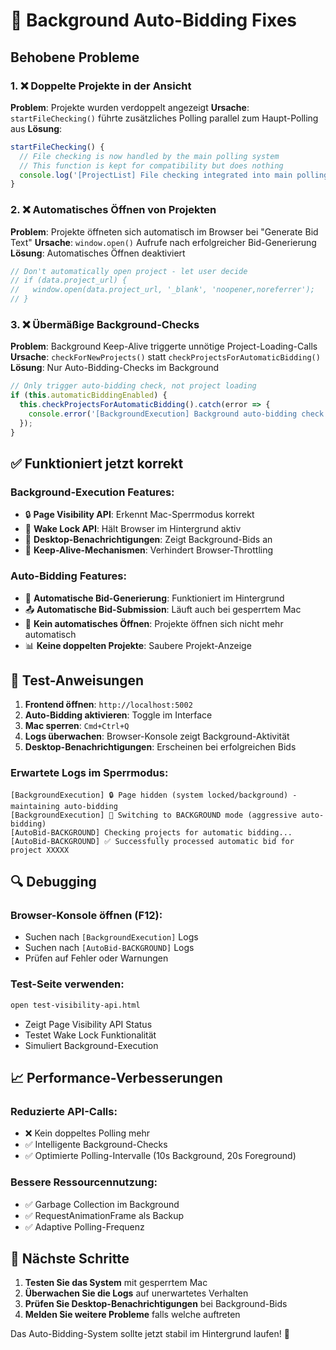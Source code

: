 # 🔧 Background Auto-Bidding Fixes

## Behobene Probleme

### 1. ❌ Doppelte Projekte in der Ansicht
**Problem**: Projekte wurden verdoppelt angezeigt
**Ursache**: `startFileChecking()` führte zusätzliches Polling parallel zum Haupt-Polling aus
**Lösung**: 
```javascript
startFileChecking() {
  // File checking is now handled by the main polling system
  // This function is kept for compatibility but does nothing
  console.log('[ProjectList] File checking integrated into main polling system');
}
```

### 2. ❌ Automatisches Öffnen von Projekten
**Problem**: Projekte öffneten sich automatisch im Browser bei "Generate Bid Text"
**Ursache**: `window.open()` Aufrufe nach erfolgreicher Bid-Generierung
**Lösung**: Automatisches Öffnen deaktiviert
```javascript
// Don't automatically open project - let user decide
// if (data.project_url) {
//   window.open(data.project_url, '_blank', 'noopener,noreferrer');
// }
```

### 3. ❌ Übermäßige Background-Checks
**Problem**: Background Keep-Alive triggerte unnötige Project-Loading-Calls
**Ursache**: `checkForNewProjects()` statt `checkProjectsForAutomaticBidding()`
**Lösung**: Nur Auto-Bidding-Checks im Background
```javascript
// Only trigger auto-bidding check, not project loading
if (this.automaticBiddingEnabled) {
  this.checkProjectsForAutomaticBidding().catch(error => {
    console.error('[BackgroundExecution] Background auto-bidding check failed:', error);
  });
}
```

## ✅ Funktioniert jetzt korrekt

### Background-Execution Features:
- 🔒 **Page Visibility API**: Erkennt Mac-Sperrmodus korrekt
- 🔋 **Wake Lock API**: Hält Browser im Hintergrund aktiv
- 📱 **Desktop-Benachrichtigungen**: Zeigt Background-Bids an
- 🔄 **Keep-Alive-Mechanismen**: Verhindert Browser-Throttling

### Auto-Bidding Features:
- 🎯 **Automatische Bid-Generierung**: Funktioniert im Hintergrund
- 📤 **Automatische Bid-Submission**: Läuft auch bei gesperrtem Mac
- 🚫 **Kein automatisches Öffnen**: Projekte öffnen sich nicht mehr automatisch
- 📊 **Keine doppelten Projekte**: Saubere Projekt-Anzeige

## 🧪 Test-Anweisungen

1. **Frontend öffnen**: `http://localhost:5002`
2. **Auto-Bidding aktivieren**: Toggle im Interface
3. **Mac sperren**: `Cmd+Ctrl+Q`
4. **Logs überwachen**: Browser-Konsole zeigt Background-Aktivität
5. **Desktop-Benachrichtigungen**: Erscheinen bei erfolgreichen Bids

### Erwartete Logs im Sperrmodus:
```
[BackgroundExecution] 🔒 Page hidden (system locked/background) - maintaining auto-bidding
[BackgroundExecution] 🔄 Switching to BACKGROUND mode (aggressive auto-bidding)
[AutoBid-BACKGROUND] Checking projects for automatic bidding...
[AutoBid-BACKGROUND] ✅ Successfully processed automatic bid for project XXXXX
```

## 🔍 Debugging

### Browser-Konsole öffnen (F12):
- Suchen nach `[BackgroundExecution]` Logs
- Suchen nach `[AutoBid-BACKGROUND]` Logs
- Prüfen auf Fehler oder Warnungen

### Test-Seite verwenden:
```bash
open test-visibility-api.html
```
- Zeigt Page Visibility API Status
- Testet Wake Lock Funktionalität
- Simuliert Background-Execution

## 📈 Performance-Verbesserungen

### Reduzierte API-Calls:
- ❌ Kein doppeltes Polling mehr
- ✅ Intelligente Background-Checks
- ✅ Optimierte Polling-Intervalle (10s Background, 20s Foreground)

### Bessere Ressourcennutzung:
- ✅ Garbage Collection im Background
- ✅ RequestAnimationFrame als Backup
- ✅ Adaptive Polling-Frequenz

## 🎯 Nächste Schritte

1. **Testen Sie das System** mit gesperrtem Mac
2. **Überwachen Sie die Logs** auf unerwartetes Verhalten
3. **Prüfen Sie Desktop-Benachrichtigungen** bei Background-Bids
4. **Melden Sie weitere Probleme** falls welche auftreten

Das Auto-Bidding-System sollte jetzt stabil im Hintergrund laufen! 🚀 